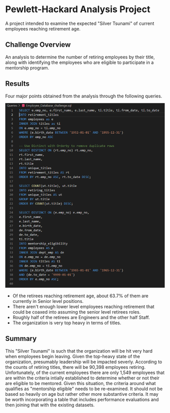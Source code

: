 # Pewlett-Hackard Analysis Project
A project intended to examine the expected "Silver Tsunami" of current employees reaching retirement age.
## Challenge Overview
An analysis to determine the number of retiring employees by their title, along with identifying the employees who are eligible to participate in a mentorship program.
## Results
Four major points obtained from the analysis through the following queries.

![Queries](/Queries/Queries.png "Queries")

- Of the retirees reaching retirement age, about 63.7% of them are currently in Senior level positions.
- There aren't enough lower level employees reaching retirement that could be coaxed into assuming the senior level retirees roles.
- Roughly half of the retirees are Engineers and the other half Staff.
- The organization is very top heavy in terms of titles.
## Summary
This "Silver Tsunami" is such that the organization will be hit very hard when employees begin leaving. Given the top-heavy state of the organization, presumably leadership will be impacted severly. According to the counts of retiring titles, there will be 90,398 employees retiring. Unfortunately, of the current employees there are only 1,549 employees that are within the criteria intially established to determine whether or not their are eligible to be mentored. Given this situation, the criteria around what qualifies as "mentorship eligible" needs to be re-examined. It should not be based so heavily on age but rather other more substantive criteria. It may be worth incorporating a table that includes performance evaluations and then joining that with the existing datasets.
